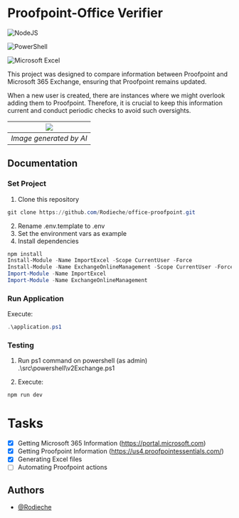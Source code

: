# Proofpoint-Office Verifier

![NodeJS](https://img.shields.io/badge/node.js-6DA55F?style=for-the-badge&logo=node.js&logoColor=white)

![PowerShell](https://img.shields.io/badge/PowerShell-%235391FE.svg?style=for-the-badge&logo=powershell&logoColor=white)

![Microsoft Excel](https://img.shields.io/badge/Microsoft_Excel-217346?style=for-the-badge&logo=microsoft-excel&logoColor=white)

This project was designed to compare information between Proofpoint and Microsoft 365 Exchange, ensuring that Proofpoint remains updated.

When a new user is created, there are instances where we might overlook adding them to Proofpoint. Therefore, it is crucial to keep this information current and conduct periodic checks to avoid such oversights.

| ![](https://res.cloudinary.com/echeniquer/image/upload/v1721295457/Proyectos/Office-Proofpoint/_95a02d33-198e-4f9d-a5b7-3362758d022d.jpg ) |
|:--:|
| *Image generated by AI* |

## Documentation

### Set Project

1. Clone this repository
```powershell
git clone https://github.com/Rodieche/office-proofpoint.git
```

2. Rename .env.template to .env
3. Set the environment vars as example
4. Install dependencies

```powershell
npm install
Install-Module -Name ImportExcel -Scope CurrentUser -Force
Install-Module -Name ExchangeOnlineManagement -Scope CurrentUser -Force
Import-Module -Name ImportExcel
Import-Module -Name ExchangeOnlineManagement
```

### Run Application

Execute:
```powershell
.\application.ps1
```

### Testing

1. Run ps1 command on powershell (as admin)
.\src\powershell\v2Exchange.ps1

2. Execute:
```bash
npm run dev
```

# Tasks

- [X] Getting Microsoft 365 Information (https://portal.microsoft.com)
- [X] Getting Proofpoint Information (https://us4.proofpointessentials.com/)
- [X] Generating Excel files
- [ ] Automating Proofpoint actions

## Authors

- [@Rodieche](https://github.com/Rodieche)

